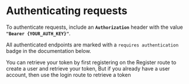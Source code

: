 # Authenticating requests

To authenticate requests, include an **`Authorization`** header with the value **`"Bearer {YOUR_AUTH_KEY}"`**.

All authenticated endpoints are marked with a `requires authentication` badge in the documentation below.

You can retrieve your token by first registering on the Register route to create a user and retrieve your token, But if you already have a user account, then use the login route to retrieve a token

